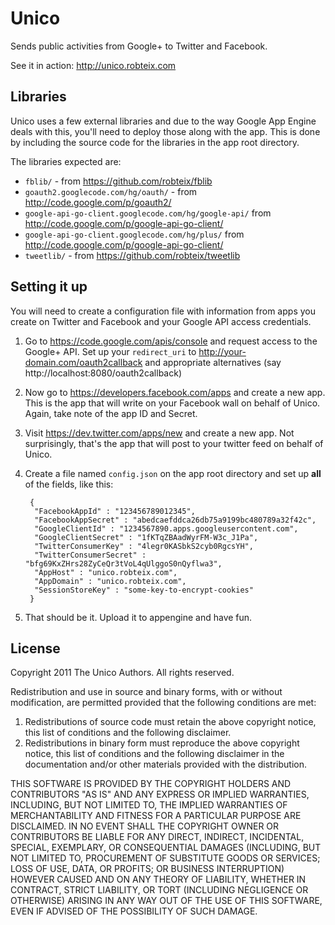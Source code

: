 Unico
=====

Sends public activities from Google+ to Twitter and Facebook.

See it in action: http://unico.robteix.com

Libraries
---------

Unico uses a few external libraries and due to the way Google App Engine deals
with this, you'll need to deploy those along with the app. This is done
by including the source code for the libraries in the app root directory.

The libraries expected are:

* `fblib/` - from https://github.com/robteix/fblib
* `goauth2.googlecode.com/hg/oauth/` - from http://code.google.com/p/goauth2/
* `google-api-go-client.googlecode.com/hg/google-api/`
   from http://code.google.com/p/google-api-go-client/
* `google-api-go-client.googlecode.com/hg/plus/`
   from http://code.google.com/p/google-api-go-client/
* `tweetlib/` - from https://github.com/robteix/tweetlib


Setting it up
-------------

You will need to create a configuration file with information from apps you
create on Twitter and Facebook and your Google API access credentials.

1. Go to https://code.google.com/apis/console and request access to the 
Google+ API. Set up your `redirect_uri` to http://your-domain.com/oauth2callback
and appropriate alternatives (say http://localhost:8080/oauth2callback)

2. Now go to https://developers.facebook.com/apps and create a new app. This
is the app that will write on your Facebook wall on behalf of Unico. Again,
take note of the app ID and Secret.

3. Visit https://dev.twitter.com/apps/new and create a new app. Not
surprisingly, that's the app that will post to your twitter feed on
behalf of Unico.

4. Create a file named `config.json` on the app root directory and
set up **all** of the fields, like this:

        {
         "FacebookAppId" : "123456789012345",
         "FacebookAppSecret" : "abedcaefddca26db75a9199bc480789a32f42c",
         "GoogleClientId" : "1234567890.apps.googleusercontent.com",
         "GoogleClientSecret" : "1fKTqZBAadWyrFM-W3c_J1Pa",
         "TwitterConsumerKey" : "4legr0KASbkS2cyb0RgcsYH",
         "TwitterConsumerSecret" : "bfg69KxZHrs28ZyCeQr3tVoL4qUlggoS0nQyflwa3",
         "AppHost" : "unico.robteix.com",
         "AppDomain" : "unico.robteix.com",
         "SessionStoreKey" : "some-key-to-encrypt-cookies"
        }

5. That should be it. Upload it to appengine and have fun.

License
-------

Copyright 2011 The Unico Authors.  All rights reserved.

Redistribution and use in source and binary forms, with or without
modification, are permitted provided that the following conditions are met: 

1. Redistributions of source code must retain the above copyright notice, this
   list of conditions and the following disclaimer. 
2. Redistributions in binary form must reproduce the above copyright notice,
   this list of conditions and the following disclaimer in the documentation
   and/or other materials provided with the distribution. 

THIS SOFTWARE IS PROVIDED BY THE COPYRIGHT HOLDERS AND CONTRIBUTORS "AS IS" AND
ANY EXPRESS OR IMPLIED WARRANTIES, INCLUDING, BUT NOT LIMITED TO, THE IMPLIED
WARRANTIES OF MERCHANTABILITY AND FITNESS FOR A PARTICULAR PURPOSE ARE
DISCLAIMED. IN NO EVENT SHALL THE COPYRIGHT OWNER OR CONTRIBUTORS BE LIABLE FOR
ANY DIRECT, INDIRECT, INCIDENTAL, SPECIAL, EXEMPLARY, OR CONSEQUENTIAL DAMAGES
(INCLUDING, BUT NOT LIMITED TO, PROCUREMENT OF SUBSTITUTE GOODS OR SERVICES;
LOSS OF USE, DATA, OR PROFITS; OR BUSINESS INTERRUPTION) HOWEVER CAUSED AND
ON ANY THEORY OF LIABILITY, WHETHER IN CONTRACT, STRICT LIABILITY, OR TORT
(INCLUDING NEGLIGENCE OR OTHERWISE) ARISING IN ANY WAY OUT OF THE USE OF THIS
SOFTWARE, EVEN IF ADVISED OF THE POSSIBILITY OF SUCH DAMAGE.
